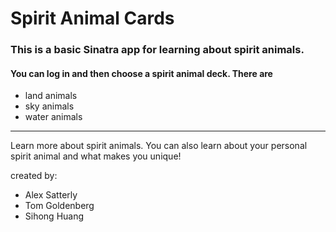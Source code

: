 # Spirit Animal Cards

### This is a basic **Sinatra** app for learning about __spirit animals__. 
#### You can log in and then choose a spirit animal deck. There are 
  * land animals 
  * sky animals 
  * water animals

*** 

Learn more about spirit animals. You can also learn about your personal spirit animal and what makes you unique! 

created by: 
  - Alex Satterly
  - Tom Goldenberg
  - Sihong Huang

